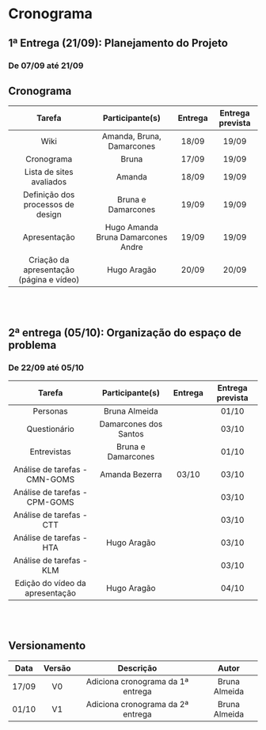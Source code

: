 # Cronograma

## 1ª Entrega (21/09): Planejamento do Projeto
### De 07/09 até 21/09
## Cronograma
|             Tarefa              |     Participante(s)       |Entrega|Entrega prevista|
|:-------------------------------:|:-------------------------:|:-----:|:--------------:|
|              Wiki               | Amanda, Bruna, Damarcones | 18/09 |     19/09      |
|           Cronograma            |         Bruna             | 17/09 |     19/09      |
|    Lista de sites avaliados     |         Amanda            | 18/09 |     19/09      |
|Definição dos processos de design|     Bruna e Damarcones    | 19/09 |     19/09      |
|           Apresentação  | Hugo Amanda Bruna Damarcones Andre| 19/09 |     19/09      |
|Criação da apresentação (página e vídeo)|Hugo Aragão         | 20/09 |     20/09      |

<br> </br>


## 2ª entrega (05/10): Organização do espaço de problema
### De 22/09 até 05/10
|             Tarefa            |Participante(s)       |Entrega|Entrega prevista|
|:-----------------------------:|:--------------------:|:-----:|:--------------:|
|Personas                       |Bruna Almeida         |       |01/10           |
|Questionário                   |Damarcones dos Santos |       |03/10           |
|Entrevistas                    |Bruna e Damarcones    |       |01/10           |
|Análise de tarefas - CMN-GOMS  |Amanda Bezerra        |03/10  |03/10           |
|Análise de tarefas - CPM-GOMS  |                      |       |03/10           |
|Análise de tarefas - CTT       |                      |       |03/10           |
|Análise de tarefas - HTA       |Hugo Aragão           |       |03/10           |
|Análise de tarefas - KLM       |                      |       |03/10           |
|Edição do vídeo da apresentação|Hugo Aragão           |       |04/10           |

<br> </br>

## Versionamento

| Data | Versão |           Descrição             |    Autor    |
|:----:|:------:|:-------------------------------:|:-----------:|
|17/09 |V0      |Adiciona cronograma da 1ª entrega|Bruna Almeida|
|01/10 |V1      |Adiciona cronograma da 2ª entrega|Bruna Almeida|
